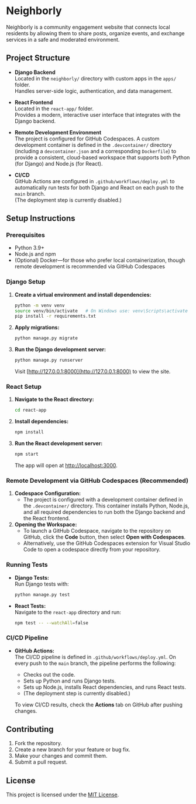 # Neighborly

Neighborly is a community engagement website that connects local residents by allowing them to share posts, organize events, and exchange services in a safe and moderated environment.

## Project Structure

- **Django Backend**  
  Located in the `neighborly/` directory with custom apps in the `apps/` folder.  
  Handles server-side logic, authentication, and data management.

- **React Frontend**  
  Located in the `react-app/` folder.  
  Provides a modern, interactive user interface that integrates with the Django backend.

- **Remote Development Environment**  
  The project is configured for GitHub Codespaces. A custom development container is defined in the `.devcontainer/` directory (including a `devcontainer.json` and a corresponding `Dockerfile`) to provide a consistent, cloud-based workspace that supports both Python (for Django) and Node.js (for React).

- **CI/CD**  
  GitHub Actions are configured in `.github/workflows/deploy.yml` to automatically run tests for both Django and React on each push to the `main` branch.  
  (The deployment step is currently disabled.)

## Setup Instructions

### Prerequisites
- Python 3.9+  
- Node.js and npm  
- (Optional) Docker—for those who prefer local containerization, though remote development is recommended via GitHub Codespaces

### Django Setup
1. **Create a virtual environment and install dependencies:**
   ```bash
   python -m venv venv
   source venv/bin/activate   # On Windows use: venv\Scripts\activate
   pip install -r requirements.txt
   ```
2. **Apply migrations:**
   ```bash
   python manage.py migrate
   ```
3. **Run the Django development server:**
   ```bash
   python manage.py runserver
   ```
   Visit [http://127.0.0.1:8000](http://127.0.0.1:8000) to view the site.

### React Setup
1. **Navigate to the React directory:**
   ```bash
   cd react-app
   ```
2. **Install dependencies:**
   ```bash
   npm install
   ```
3. **Run the React development server:**
   ```bash
   npm start
   ```
   The app will open at [http://localhost:3000](http://localhost:3000).

### Remote Development via GitHub Codespaces (Recommended)
1. **Codespace Configuration:**  
   - The project is configured with a development container defined in the `.devcontainer/` directory. This container installs Python, Node.js, and all required dependencies to run both the Django backend and the React frontend.
2. **Opening the Workspace:**  
   - To launch a GitHub Codespace, navigate to the repository on GitHub, click the **Code** button, then select **Open with Codespaces**.  
   - Alternatively, use the GitHub Codespaces extension for Visual Studio Code to open a codespace directly from your repository.

### Running Tests
- **Django Tests:**  
  Run Django tests with:
  ```bash
  python manage.py test
  ```
- **React Tests:**  
  Navigate to the `react-app` directory and run:
  ```bash
  npm test -- --watchAll=false
  ```

### CI/CD Pipeline
- **GitHub Actions:**  
  The CI/CD pipeline is defined in `.github/workflows/deploy.yml`. On every push to the `main` branch, the pipeline performs the following:
  - Checks out the code.
  - Sets up Python and runs Django tests.
  - Sets up Node.js, installs React dependencies, and runs React tests.
  - (The deployment step is currently disabled.)
  
  To view CI/CD results, check the **Actions** tab on GitHub after pushing changes.

## Contributing
1. Fork the repository.
2. Create a new branch for your feature or bug fix.
3. Make your changes and commit them.
4. Submit a pull request.

## License
This project is licensed under the [MIT License](LICENSE).
